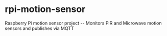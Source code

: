 # rpi-motion-sensor
Raspberry Pi motion sensor project -- Monitors PIR and Microwave motion sensors and publishes via MQTT
